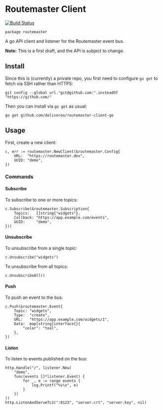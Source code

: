 # Routemaster Client

[![Build Status](https://travis-ci.com/deliveroo/routemaster-client-go.svg?token=Cn6Bjq9ZZa5MrmKhd9RW&branch=master)](https://travis-ci.com/deliveroo/routemaster-client-go)

`package routemaster`

A go API client and listener for the Routemaster event bus.

**Note:** This is a first draft, and the API is subject to change.

## Install

Since this is (currently) a private repo, you first need to configure `go get`
to fetch via SSH rather than HTTPS:

	git config --global url."git@github.com:".insteadOf "https://github.com/"

Then you can install via `go get` as usual:

	go get github.com/deliveroo/routemaster-client-go

## Usage

First, create a new client:

	c, err := routemaster.NewClient(&routemaster.Config{
		URL:  "https://routemaster.dev",
		UUID: "demo",
	})

### Commands

#### Subscribe

To subscribe to one or more topics:

	c.Subscribe(&routemaster.Subscription{
		Topics:   []string{"widgets"},
		Callback: "https://app.example.com/events",
		UUID:     "demo",
	}))

#### Unsubscribe

To unsubscribe from a single topic:

	c.Unsubscribe("widgets")

To unsubscribe from all topics:

	c.UnsubscribeAll()

#### Push

To push an event to the bus:

	c.Push(&routemaster.Event{
		Topic: "widgets",
		Type:  "create",
		URL:   "https://app.example.com/widgets/1",
		Data:  map[string]interface{}{
			"color": "teal",
		},
	})

#### Listen

To listen to events published on the bus:

	http.Handle("/", listener.New(
		"demo",
		func(events []*listener.Event) {
			for _, e := range events {
				log.Printf("%v\n", e)
			}
		})
	))
	http.ListenAndServeTLS(":8123", "server.crt", "server.key", nil)
